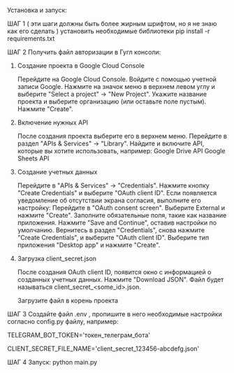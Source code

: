 Установка и запуск:

ШАГ 1  ( эти шаги должны быть более жирным шрифтом, но я не знаю как его сделать )
установить необходимые библиотеки 
pip install -r requirements.txt


ШАГ 2
Получить файл авторизации в Гугл консоли:


1. Создание проекта в Google Cloud Console

    Перейдите на Google Cloud Console.
    Войдите с помощью учетной записи Google.
    Нажмите на значок меню в верхнем левом углу и выберите "Select a project" → "New Project".
    Укажите название проекта и выберите организацию (или оставьте поле пустым).
    Нажмите "Create".

2. Включение нужных API

    После создания проекта выберите его в верхнем меню.
    Перейдите в раздел "APIs & Services" → "Library".
    Найдите и включите API, которые вы хотите использовать, например:
        Google Drive API
        Google Sheets API

3. Создание учетных данных

    Перейдите в "APIs & Services" → "Credentials".
    Нажмите кнопку "Create Credentials" и выберите "OAuth client ID".
    Если появляется уведомление об отсутствии экрана согласия, выполните его настройку:
        Перейдите в "OAuth consent screen".
        Выберите External и нажмите "Create".
        Заполните обязательные поля, такие как название приложения.
        Нажмите "Save and Continue", оставив настройки по умолчанию.
    Вернитесь в раздел "Credentials", снова нажмите "Create Credentials", и выберите "OAuth client ID".
    Выберите тип приложения "Desktop app" и нажмите "Create".

4. Загрузка client_secret.json

    После создания OAuth client ID, появится окно с информацией о созданных учетных данных.
    Нажмите "Download JSON".
    Файл будет называться client_secret_<some_id>.json.

    Загрузите файл в корень проекта 


ШАГ 3 
Создайте файл .env , пропишите в него необходимые настройки согласно config.py файлу, например:

TELEGRAM_BOT_TOKEN='токен_телеграм_бота'

CLIENT_SECRET_FILE_NAME='client_secret_123456-abcdefg.json'


ШАГ 4
Запуск:
python main.py

